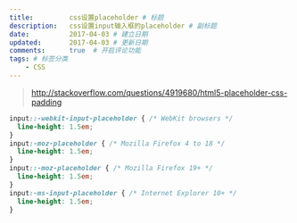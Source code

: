 ```yaml
---
title:         css设置placeholder # 标题
description:   css设置input输入框的placeholder # 副标题
date:          2017-04-03 # 建立日期
updated:       2017-04-03 # 更新日期
comments:      true  # 开启评论功能
tags: # 标签分类
    - CSS
---
```



>http://stackoverflow.com/questions/4919680/html5-placeholder-css-padding

```css
input::-webkit-input-placeholder { /* WebKit browsers */
  line-height: 1.5em;
}
input:-moz-placeholder { /* Mozilla Firefox 4 to 18 */
  line-height: 1.5em;
}
input::-moz-placeholder { /* Mozilla Firefox 19+ */
  line-height: 1.5em;
}
input:-ms-input-placeholder { /* Internet Explorer 10+ */
  line-height: 1.5em;
}
```
